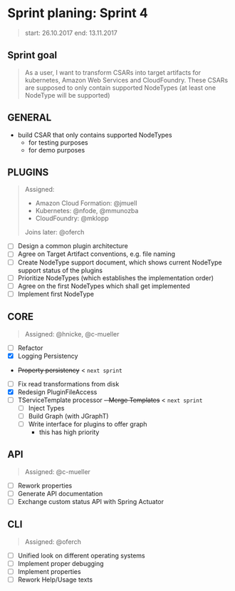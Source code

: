 # Sprint planing: Sprint 4

>start: 26.10.2017
end: 13.11.2017

## Sprint goal
> As a user, I want to transform CSARs into target artifacts for kubernetes, Amazon Web Services and CloudFoundry.
> These CSARs are supposed to only contain supported NodeTypes (at least one NodeType will be supported)
## GENERAL
- build CSAR that only contains supported NodeTypes
  - for testing purposes
  - for demo purposes

## PLUGINS
> Assigned:
> - Amazon Cloud Formation: @jmuell
> - Kubernetes: @nfode, @mmunozba
> - CloudFoundry: @mklopp
>
>  Joins later: @oferch
- [ ] Design a common plugin architecture
- [ ] Agree on Target Artifact conventions, e.g. file naming
- [ ] Create NodeType support document, which shows current NodeType support status of the plugins
- [ ] Prioritize NodeTypes (which establishes the implementation order)
- [ ] Agree on the first NodeTypes which shall get implemented
- [ ] Implement first NodeType

## CORE 
> Assigned: @hnicke, @c-mueller
- [ ] Refactor
- [x] Logging Persistency
- ~~Property persistency~~  < `next sprint`
- [ ] Fix read transformations from disk
- [x] Redesign PluginFileAccess
- [ ] TServiceTemplate processor
   ~~-  Merge Templates~~ < `next sprint`
    - [ ] Inject Types
    - [ ] Build Graph (with JGraphT)
    - [ ] Write interface for plugins to offer graph
        - this has high priority

## API 
> Assigned: @c-mueller
- [ ] Rework properties
- [ ] Generate API documentation
- [ ] Exchange custom status API with Spring Actuator

## CLI
> Assigned: @oferch
- [ ] Unified look on different operating systems
- [ ] Implement proper debugging
- [ ] Implement properties 
- [ ] Rework Help/Usage texts
